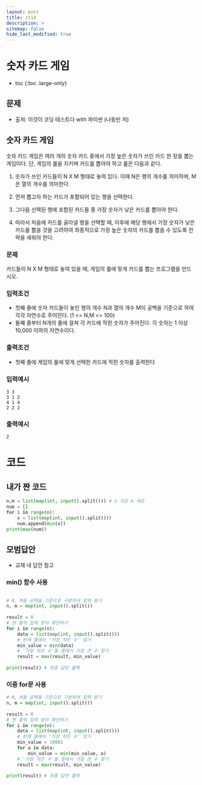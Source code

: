 ```yaml
---
layout: post
title: ct14
description: >
sitemap: false
hide_last_modified: true
---
```

# 숫자 카드 게임

* toc
{:toc .large-only}

## 문제

- 출처: 이것이 코딩 테스트다 with 파이썬 (나동빈 저)

## 숫자 카드 게임

숫자 카드 게임은 여러 개의 숫자 카드 중에서 가장 높은 숫자가 쓰인 카드 한 장을 뽑는 게임이다. 단, 게임의 룰을 지키며 카드를 뽑아야 하고 룰은 다음과 같다.

1. 숫자가 쓰인 카드들이 N X M 형태로 놓여 있다. 이때 N은 행의 개수를 의미하며, M은 열의 개수를 의미한다.

2. 먼저 뽑고자 하는 카드가 포함되어 있는 행을 선택한다.

3. 그다음 선택된 행에 포함된 카드들 중 가장 숫자가 낮은 카드를 뽑아야 한다.

4. 따라서 처음에 카드를 골라낼 행을 선택할 때, 이후에 해당 행에서 가장 숫자가 낮은 카드를 뽑을 것을 고려하여 최종적으로 가장 높은 숫자의 카드를 뽑을 수 있도록 전략을 세워야 한다.

### 문제

카드들이 N X M 형태로 놓여 있을 때, 게임의 룰에 맞게 카드를 뽑는 프로그램을 만드시오.

### 입력조건

- 첫째 줄에 숫자 카드들이 놓인 행의 개수 N과 열의 개수 M이 공백을 기준으로 하여 각각 자연수로 주어진다. (1 <= N,M <= 100)
- 둘째 줄부터 N개의 줄에 걸쳐 각 카드에 적힌 숫자가 주어진다. 각 숫자는 1 이상 10,000 이하의 자연수이다.

### 출력조건

- 첫째 줄에 게임의 룰에 맞게 선택한 카드에 적힌 숫자를 출력한다

### 입력예시

```
3 3
3 1 2
4 1 4
2 2 2
```

### 출력예시

```
2
```

# 코드

## 내가 짠 코드

```python
n,m = list(map(int, input().split())) # n 가로 m 세로
num = []
for i in range(n):
    x = list(map(int, input().split()))
    num.append(min(x))
print(max(num))
```

## 모범답안

- 교재 내 답안 참고

### min() 함수 사용

```python

# N, M을 공백을 기준으로 구분하여 입력 받기
n, m = map(int, input().split())
 
result = 0
# 한 줄씩 입력 받아 확인하기
for i in range(n):
    data = list(map(int, input().split()))
    # 현재 줄에서 '가장 작은 수' 찾기
    min_value = min(data)
    # '가장 작은 수'들 중에서 가장 큰 수 찾기
    result = max(result, min_value)
 
print(result) # 최종 답안 출력
```

### 이중 for문 사용

```python
# N, M을 공백을 기준으로 구분하여 입력 받기
n, m = map(int, input().split())
 
result = 0
# 한 줄씩 입력 받아 확인하기
for i in range(n):
    data = list(map(int, input().split()))
    # 현재 줄에서 '가장 작은 수' 찾기
    min_value = 10001
    for a in data:
        min_value = min(min_value, a)
    # '가장 작은 수'들 중에서 가장 큰 수 찾기
    result = max(result, min_value)
 
print(result) # 최종 답안 출력
```